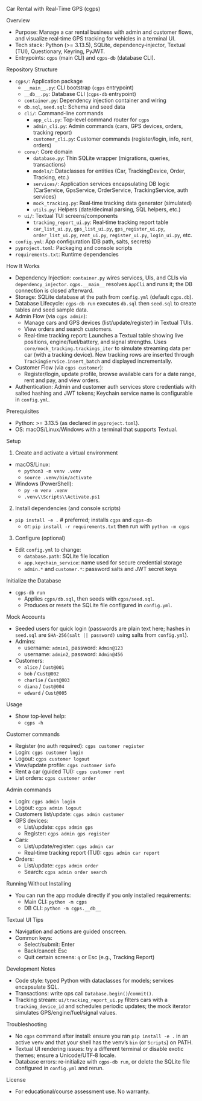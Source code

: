 Car Rental with Real‑Time GPS (cgps)

Overview
- Purpose: Manage a car rental business with admin and customer flows, and visualize real‑time GPS tracking for vehicles in a terminal UI.
- Tech stack: Python (>= 3.13.5), SQLite, dependency‑injector, Textual (TUI), Questionary, Keyring, PyJWT.
- Entrypoints: `cgps` (main CLI) and `cgps-db` (database CLI).

Repository Structure
- `cgps/`: Application package
  - `__main__.py`: CLI bootstrap (`cgps` entrypoint)
  - `__db__.py`: Database CLI (`cgps-db` entrypoint)
  - `container.py`: Dependency injection container and wiring
  - `db.sql`, `seed.sql`: Schema and seed data
  - `cli/`: Command‑line commands
    - `app_cli.py`: Top‑level command router for `cgps`
    - `admin_cli.py`: Admin commands (cars, GPS devices, orders, tracking report)
    - `customer_cli.py`: Customer commands (register/login, info, rent, orders)
  - `core/`: Core domain
    - `database.py`: Thin SQLite wrapper (migrations, queries, transactions)
    - `models/`: Dataclasses for entities (Car, TrackingDevice, Order, Tracking, etc.)
    - `services/`: Application services encapsulating DB logic (CarService, GpsService, OrderService, TrackingService, auth services)
    - `mock_tracking.py`: Real‑time tracking data generator (simulated)
    - `utils.py`: Helpers (date/decimal parsing, SQL helpers, etc.)
  - `ui/`: Textual TUI screens/components
    - `tracking_report_ui.py`: Real‑time tracking report table
    - `car_list_ui.py`, `gps_list_ui.py`, `gps_register_ui.py`, `order_list_ui.py`, `rent_ui.py`, `register_ui.py`, `login_ui.py`, etc.
- `config.yml`: App configuration (DB path, salts, secrets)
- `pyproject.toml`: Packaging and console scripts
- `requirements.txt`: Runtime dependencies

How It Works
- Dependency Injection: `container.py` wires services, UIs, and CLIs via `dependency_injector`. `cgps.__main__` resolves `AppCli` and runs it; the DB connection is closed afterward.
- Storage: SQLite database at the path from `config.yml` (default `cgps.db`).
- Database Lifecycle: `cgps-db run` executes `db.sql` then `seed.sql` to create tables and seed sample data.
- Admin Flow (via `cgps admin`):
  - Manage cars and GPS devices (list/update/register) in Textual TUIs.
  - View orders and search customers.
  - Real‑time tracking report: Launches a Textual table showing live positions, engine/fuel/battery, and signal strengths. Uses `core/mock_tracking.trackings_iter` to simulate streaming data per car (with a tracking device). New tracking rows are inserted through `TrackingService.insert_batch` and displayed incrementally.
- Customer Flow (via `cgps customer`):
  - Register/login, update profile, browse available cars for a date range, rent and pay, and view orders.
- Authentication: Admin and customer auth services store credentials with salted hashing and JWT tokens; Keychain service name is configurable in `config.yml`.

Prerequisites
- Python: >= 3.13.5 (as declared in `pyproject.toml`).
- OS: macOS/Linux/Windows with a terminal that supports Textual.

Setup
1) Create and activate a virtual environment
- macOS/Linux:
  - `python3 -m venv .venv`
  - `source .venv/bin/activate`
- Windows (PowerShell):
  - `py -m venv .venv`
  - `.venv\\Scripts\\Activate.ps1`

2) Install dependencies (and console scripts)
- `pip install -e .`  # preferred; installs `cgps` and `cgps-db`
  - or: `pip install -r requirements.txt` then run with `python -m cgps`

3) Configure (optional)
- Edit `config.yml` to change:
  - `database.path`: SQLite file location
  - `app.keychain_service`: name used for secure credential storage
  - `admin.*` and `customer.*`: password salts and JWT secret keys

Initialize the Database
- `cgps-db run`
  - Applies `cgps/db.sql`, then seeds with `cgps/seed.sql`.
  - Produces or resets the SQLite file configured in `config.yml`.

Mock Accounts
- Seeded users for quick login (passwords are plain text here; hashes in `seed.sql` are `SHA-256(salt || password)` using salts from `config.yml`).
- Admins:
  - username: `admin1`, password: `Admin@123`
  - username: `admin2`, password: `Admin@456`
- Customers:
  - `alice` / `Cust@001`
  - `bob` / `Cust@002`
  - `charlie` / `Cust@003`
  - `diana` / `Cust@004`
  - `edward` / `Cust@005`

Usage
- Show top‑level help:
  - `cgps -h`

Customer commands
- Register (no auth required): `cgps customer register`
- Login: `cgps customer login`
- Logout: `cgps customer logout`
- View/update profile: `cgps customer info`
- Rent a car (guided TUI): `cgps customer rent`
- List orders: `cgps customer order`

Admin commands
- Login: `cgps admin login`
- Logout: `cgps admin logout`
- Customers list/update: `cgps admin customer`
- GPS devices:
  - List/update: `cgps admin gps`
  - Register: `cgps admin gps register`
- Cars:
  - List/update/register: `cgps admin car`
  - Real‑time tracking report (TUI): `cgps admin car report`
- Orders:
  - List/update: `cgps admin order`
  - Search: `cgps admin order search`

Running Without Installing
- You can run the app module directly if you only installed requirements:
  - Main CLI: `python -m cgps`
  - DB CLI: `python -m cgps.__db__`

Textual UI Tips
- Navigation and actions are guided onscreen.
- Common keys:
  - Select/submit: Enter
  - Back/cancel: Esc
  - Quit certain screens: `q` or Esc (e.g., Tracking Report)

Development Notes
- Code style: typed Python with dataclasses for models; services encapsulate SQL.
- Transactions: write ops call `Database.begin()`/`commit()`.
- Tracking stream: `ui/tracking_report_ui.py` filters cars with a `tracking_device_id` and schedules periodic updates; the mock iterator simulates GPS/engine/fuel/signal values.

Troubleshooting
- No `cgps` command after install: ensure you ran `pip install -e .` in an active venv and that your shell has the venv’s `bin` (or `Scripts`) on PATH.
- Textual UI rendering issues: try a different terminal or disable exotic themes; ensure a Unicode/UTF‑8 locale.
- Database errors: re‑initialize with `cgps-db run`, or delete the SQLite file configured in `config.yml` and rerun.

License
- For educational/course assessment use. No warranty.
